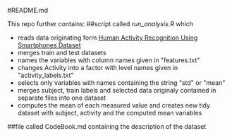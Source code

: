 #README.md

This repo further contains:
##script called *run_analysis.R* which
* reads data originating form [Human Activity Recognition Using Smartphones Dataset](http://archive.ics.uci.edu/ml/datasets/Human+Activity+Recognition+Using+Smartphones#)
* merges train and test datasets
* names the variables with column names given in "features.txt"
* changes Activity into a factor with level names given in "activity_labels.txt"
* selects only variables with names containing the string "std" or "mean"
* merges subject, train labels and selected data originaly contained in separate files into one dataset
* computes the mean of each measured value and creates new tidy dataset with subject, activity and the computed mean variables

##file called CodeBook.md
containing the description of the dataset
